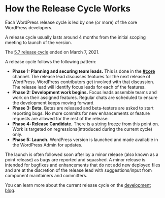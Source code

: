 # How the Release Cycle Works

Each WordPress release cycle is led by one (or more) of the core WordPress developers.

A release cycle usually lasts around 4 months from the initial scoping meeting to launch of the version.

The [5.7 release cycle](https://make.wordpress.org/core/5-7/) ended on March 7, 2021.

A release cycle follows the following pattern:

*   **Phase 1: Planning and securing team leads.** This is done in the **[#core](https://wordpress.slack.com/messages/C02RQBWTW)** channel. The release lead discusses features for the next release of WordPress. WordPress contributors get involved with that discussion. The release lead will identify focus leads for each of the features.
*   **Phase 2: Development work begins.** Focus leads assemble teams and work on their assigned features. Regular chats are scheduled to ensure the development keeps moving forward.
*   **Phase 3:** **Beta.** Betas are released and beta-testers are asked to start reporting bugs. No more commits for new enhancements or feature requests are allowed for the rest of the release.
*   **Phase 4: Release Candidate.** There is a string freeze from this point on. Work is targeted on regressions(introduced during the current cycle) only.
*   **Phase 5: Launch.** WordPress version is launched and made available in the WordPress Admin for updates.

The launch is often followed soon after by a minor release (also known as a point release) as bugs are reported and squashed. A minor release is intended for bugfixes and enhancements that do not add new deployed files and are at the discretion of the release lead with suggestions/input from component maintainers and committers.

You can learn more about the current release cycle on the [development blog](https://make.wordpress.org/core/).